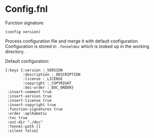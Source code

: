 # Config.fnl
Function signature:

```
(config version)
```

Process configuration file and merge it with default configuration.
Configuration is stored in `.fenneldoc` which is looked up in the
working directory.

Default configuration:

``` fennel
{:keys {:version :_VERSION
        :description :_DESCRIPTION
        :license :_LICENSE
        :copyright :_COPYRIGHT
        :doc-order :_DOC_ORDER}
 :insert-comment true
 :insert-version true
 :insert-license true
 :insert-copyright true
 :function-signatures true
 :order :aplhabetic
 :toc true
 :out-dir "./doc"
 :fennel-path []
 :silent false}
```



<!-- Generated with Fenneldoc 0.0.5
     https://gitlab.com/andreyorst/fenneldoc -->
